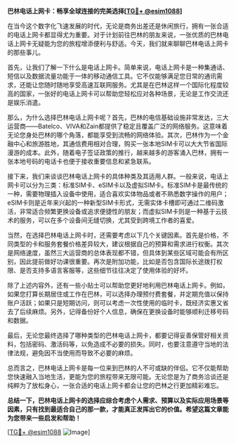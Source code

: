 **巴林电话上网卡：畅享全球连接的完美选择[[TG💪+ @esim1088](https://t.me/s/esim1088)]**

在当今这个数字化飞速发展的时代，无论是商务出差还是休闲旅行，拥有一张合适的电话上网卡都显得尤为重要。对于计划前往巴林的朋友来说，一张优质的巴林电话上网卡无疑能为您的旅程增添便利与舒适。今天，我们就来聊聊巴林电话上网卡的那些事儿。

首先，让我们了解一下什么是电话上网卡。简单来说，电话上网卡是一种集通话、短信以及数据流量功能于一体的移动通信工具。它不仅能够满足您日常的通讯需求，还能让您随时随地享受高速互联网服务。尤其是在巴林这样一个国际化程度较高的国家，一张好的电话上网卡可以帮助您轻松应对各种场景，无论是工作交流还是娱乐消遣。

那么，为什么选择巴林电话上网卡呢？首先，巴林的电信基础设施非常发达，三大运营商——Batelco、VIVA和Zain都提供了稳定且覆盖广泛的网络服务。这意味着无论您身处巴林的哪个角落，都能享受到流畅的网络体验。其次，巴林作为一个金融中心和旅游胜地，其通信费用相对合理，购买一张本地SIM卡可以大大节省国际漫游的成本。此外，随着电子签证政策的推行，越来越多的游客涌入巴林，拥有一张本地号码的电话卡也便于接收重要信息和紧急联系。

接下来，我们来谈谈巴林电话上网卡的具体种类及其适用人群。一般来说，电话上网卡可以分为三类：标准SIM卡、eSIM卡以及虚拟SIM卡。标准SIM卡是最传统的一种，需要物理插入设备中使用，适合喜欢实体物品或者不熟悉数字操作的用户；eSIM卡则是近年来兴起的一种新型SIM卡形式，无需实体卡槽即可通过二维码激活，非常适合频繁更换设备或追求便捷性的朋友；而虚拟SIM卡则是一种基于云技术的服务，可以在多个设备间无缝切换，尤其受到跨境工作者的喜爱。

当然，在选择巴林电话上网卡时，还需要考虑以下几个关键因素。首先是价格，不同类型的卡和服务套餐价格差异较大，建议根据自己的预算和需求进行权衡。其次是网络速度，虽然三大运营商的总体表现都不错，但具体到某些区域可能会有所区别，因此提前做好功课很重要。再次是附加功能，比如是否包含国际长途拨打权限、是否支持多语言客服等，这些细节往往决定了使用体验的好坏。

除了上述内容外，还有一些小贴士可以帮助您更好地利用巴林电话上网卡。例如，如果您打算长期居住或工作在巴林，可以选择办理预付费套餐，并定期充值以保持账户活跃；如果只是短期访问，则可以考虑一次性使用的临时卡，既经济实惠又省去了后续麻烦。另外，记得备份好个人信息，确保在更换设备时能够顺利迁移号码和数据。

最后，无论您最终选择了哪种类型的巴林电话上网卡，都要记得妥善保管好相关资料，包括密码、激活码等，以免造成不必要的损失。同时，也要注意遵守当地的法律法规，避免因不当使用而导致不必要的麻烦。

总而言之，巴林电话上网卡是每一位来到巴林的人不可或缺的伴侣。它不仅能帮助您快速融入当地生活，更能为您的旅程带来无限可能。无论您是为了商务洽谈还是纯粹为了放松身心，一张合适的电话上网卡都会让您的巴林之行更加精彩难忘。

**总结一下，巴林电话上网卡的选择应综合考虑个人需求、预算以及实际应用场景等因素，只有找到最适合自己的那一款，才能真正发挥出它的价值。希望这篇文章能为您带来一些启发和帮助！**

[[TG💪+ @esim1088](https://t.me/s/esim1088) ![Image](https://i.postimg.cc/4NQfJmqS/Snipaste-2025-05-13-00-14-12.png)]